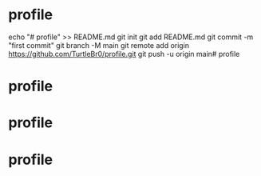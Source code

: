 # profile
echo "# profile" >> README.md
git init
git add README.md
git commit -m "first commit"
git branch -M main
git remote add origin https://github.com/TurtleBr0/profile.git
git push -u origin main# profile
# profile
# profile
# profile
